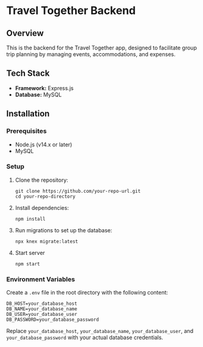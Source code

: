 # Travel Together Backend

## Overview

This is the backend for the Travel Together app, designed to facilitate group trip planning by managing events, accommodations, and expenses.

## Tech Stack

- **Framework:** Express.js
- **Database:** MySQL

## Installation

### Prerequisites

- Node.js (v14.x or later)
- MySQL

### Setup

1. Clone the repository:

   ```
   git clone https://github.com/your-repo-url.git
   cd your-repo-directory
   ```

2. Install dependencies:

   ```
   npm install
   ```

3. Run migrations to set up the database:

   ```
   npx knex migrate:latest
   ```

4. Start server
   ```
   npm start
   ```

### Environment Variables

Create a `.env` file in the root directory with the following content:

```
DB_HOST=your_database_host
DB_NAME=your_database_name
DB_USER=your_database_user
DB_PASSWORD=your_database_password
```

Replace `your_database_host`, `your_database_name`, `your_database_user`, and `your_database_password` with your actual database credentials.
